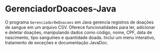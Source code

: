 # GerenciadorDoacoes-Java
O programa `GerenciadorDeDoacoes` em Java gerencia registros de doações de sangue em um arquivo CSV. Oferece funcionalidades para ler, adicionar e deletar doações, manipulando dados como código, nome, CPF, data de nascimento, tipo sanguíneo e quantidade doada. Inclui um menu interativo, tratamento de exceções e documentação JavaDoc.
